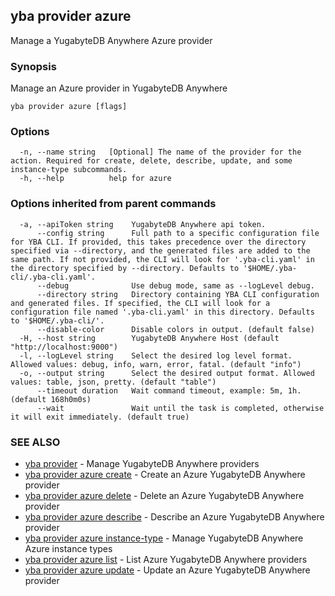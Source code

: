## yba provider azure

Manage a YugabyteDB Anywhere Azure provider

### Synopsis

Manage an Azure provider in YugabyteDB Anywhere

```
yba provider azure [flags]
```

### Options

```
  -n, --name string   [Optional] The name of the provider for the action. Required for create, delete, describe, update, and some instance-type subcommands.
  -h, --help          help for azure
```

### Options inherited from parent commands

```
  -a, --apiToken string    YugabyteDB Anywhere api token.
      --config string      Full path to a specific configuration file for YBA CLI. If provided, this takes precedence over the directory specified via --directory, and the generated files are added to the same path. If not provided, the CLI will look for '.yba-cli.yaml' in the directory specified by --directory. Defaults to '$HOME/.yba-cli/.yba-cli.yaml'.
      --debug              Use debug mode, same as --logLevel debug.
      --directory string   Directory containing YBA CLI configuration and generated files. If specified, the CLI will look for a configuration file named '.yba-cli.yaml' in this directory. Defaults to '$HOME/.yba-cli/'.
      --disable-color      Disable colors in output. (default false)
  -H, --host string        YugabyteDB Anywhere Host (default "http://localhost:9000")
  -l, --logLevel string    Select the desired log level format. Allowed values: debug, info, warn, error, fatal. (default "info")
  -o, --output string      Select the desired output format. Allowed values: table, json, pretty. (default "table")
      --timeout duration   Wait command timeout, example: 5m, 1h. (default 168h0m0s)
      --wait               Wait until the task is completed, otherwise it will exit immediately. (default true)
```

### SEE ALSO

* [yba provider](yba_provider.md)	 - Manage YugabyteDB Anywhere providers
* [yba provider azure create](yba_provider_azure_create.md)	 - Create an Azure YugabyteDB Anywhere provider
* [yba provider azure delete](yba_provider_azure_delete.md)	 - Delete an Azure YugabyteDB Anywhere provider
* [yba provider azure describe](yba_provider_azure_describe.md)	 - Describe an Azure YugabyteDB Anywhere provider
* [yba provider azure instance-type](yba_provider_azure_instance-type.md)	 - Manage YugabyteDB Anywhere Azure instance types
* [yba provider azure list](yba_provider_azure_list.md)	 - List Azure YugabyteDB Anywhere providers
* [yba provider azure update](yba_provider_azure_update.md)	 - Update an Azure YugabyteDB Anywhere provider

